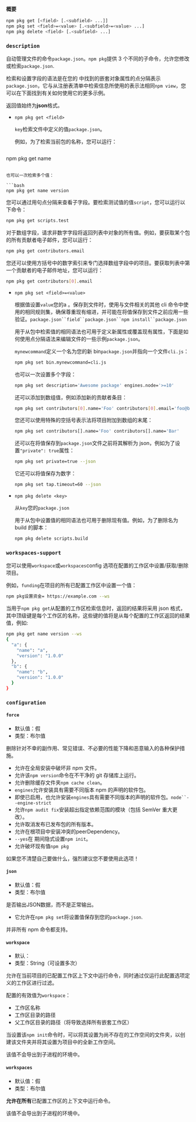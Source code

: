### `概要`



```bash
npm pkg get [<field> [.<subfield> ...]]
npm pkg set <field>=<value> [.<subfield>=<value> ...]
npm pkg delete <field> [.<subfield> ...]
```

### `description`

自动管理文件的命令`package.json`。`npm pkg`提供 3 个不同的子命令，允许您修改或检索`package.json`.

检索和设置字段的语法是在您的 中找到的嵌套对象属性的点分隔表示`package.json`，它与从注册表清单中检索信息所使用的表示法相同`npm view`，您可以在下面找到有关如何使用它的更多示例。

返回值始终为**json**格式。

- `npm pkg get <field>`

  `key`检索文件中定义的值`package.json`。

  例如，为了检索当前包的名称，您可以运行：

  ```bash
npm pkg get name
  ```
  
  也可以一次检索多个值：

  ```bash
npm pkg get name version
  ```
  
  您可以通过用句点分隔来查看子字段。要检索测试值的值`script`，您可以运行以下命令：

  ```bash
npm pkg get scripts.test
  ```

  对于数组字段，请求非数字字段将返回列表中对象的所有值。例如，要获取某个包的所有贡献者电子邮件，您可以运行：
  
  ```bash
npm pkg get contributors.email
  ```

  您还可以使用方括号中的数字索引来专门选择数组字段中的项目。要获取列表中第一个贡献者的电子邮件地址，您可以运行：
  
  ```bash
  npm pkg get contributors[0].email
  ```

- `npm pkg set <field>=<value>`

  根据值设置`value`您的a 。保存到文件时，使用与文件相关的其他 cli 命令中使用的相同规则集，确保尊重现有缩进，并可能在将值保存到文件之前应用一些验证。`package.json``field``package.json``npm install``package.json`

  用于从包中检索值的相同语法也可用于定义新属性或覆盖现有属性，下面是如何使用点分隔语法来编辑文件的一些示例`package.json`。

  `mynewcommand`定义一个名为您的新 bin`package.json`并指向一个文件`cli.js`：

  ```bash
  npm pkg set bin.mynewcommand=cli.js
  ```

  也可以一次设置多个字段：

  ```bash
  npm pkg set description='Awesome package' engines.node='>=10'
  ```

  还可以添加到数组值，例如添加新的贡献者条目：

  ```bash
  npm pkg set contributors[0].name='Foo' contributors[0].email='foo@bar.ca'
  ```

  您还可以使用特殊的空括号表示法将项目附加到数组的末尾：

  ```bash
  npm pkg set contributors[].name='Foo' contributors[].name='Bar'
  ```

  还可以在将值保存到`package.json`文件之前将其解析为 json，例如为了设置`"private": true`属性：
  ```bash
  npm pkg set private=true --json
  ```

  它还可以将值保存为数字：
  ```bash
  npm pkg set tap.timeout=60 --json
  ```

- `npm pkg delete <key>`

  从`key`您的`package.json`

  用于从包中设置值的相同语法也可用于删除现有值。例如，为了删除名为 build 的脚本：

  ```bash
  npm pkg delete scripts.build
  ```

### `workspaces-support`

您可以使用`workspace`或`workspaces`config 选项在配置的工作区中设置/获取/删除项目。

例如，`funding`在项目的所有已配置工作区中设置一个值：

```bash
npm pkg设置资金= https://example.com --ws 
```

当用于`npm pkg get`从配置的工作区检索信息时，返回的结果将采用 json 格式，其中顶级键是每个工作区的名称，这些键的值将是从每个配置的工作区返回的结果值，例如:



```bash
npm pkg get name version --ws
{
  "a": {
    "name": "a",
    "version": "1.0.0"
  },
  "b": {
    "name": "b",
    "version": "1.0.0"
  }
}
```

### `configuration`

#### `force`

- 默认值：假
- 类型：布尔值

删除针对不幸的副作用、常见错误、不必要的性能下降和恶意输入的各种保护措施。

- 允许在全局安装中破坏非 npm 文件。
- 允许该`npm version`命令在不干净的 git 存储库上运行。
- 允许删除缓存文件夹`npm cache clean`。
- `engines`允许安装具有需要不同版本 npm 的声明的软件包。
- 即使已启用，也允许安装`engines`具有需要不同版本的声明的软件包。`node``--engine-strict`
- 允许`npm audit fix`安装超出指定依赖范围的模块（包括 SemVer 重大更改）。
- 允许取消发布已发布包的所有版本。
- 允许在根项目中安装冲突的peerDependency。
- `--yes`在 期间隐式设置`npm init`。
- 允许破坏现有值`npm pkg`

如果您不清楚自己要做什么，强烈建议您不要使用此选项！

#### `json`

- 默认值：假
- 类型：布尔值

是否输出JSON数据，而不是正常输出。

- 它允许在`npm pkg set`将设置值保存到您的`package.json`.

并非所有 npm 命令都支持。

#### `workspace`

- 默认：
- 类型：String（可设置多次）

允许在当前项目的已配置工作区上下文中运行命令，同时通过仅运行此配置选项定义的工作区进行过滤。

配置的有效值为`workspace`：

- 工作区名称
- 工作区目录的路径
- 父工作区目录的路径（将导致选择所有嵌套工作区）

当设置该`npm init`命令时，可以将其设置为尚不存在的工作空间的文件夹，以创建该文件夹并将其设置为项目中的全新工作空间。

该值不会导出到子进程的环境中。

#### `workspaces`

- 默认值：假
- 类型：布尔值

**允许在所有**已配置工作区的上下文中运行命令。

该值不会导出到子进程的环境中。